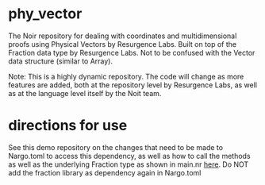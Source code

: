 # phy_vector
The Noir repository for dealing with coordinates and multidimensional proofs using Physical Vectors by Resurgence Labs. Built on top of the Fraction data type by Resurgence Labs. Not to be confused with the Vector data structure (similar to Array).

Note: This is a highly dynamic repository. The code will change as more features are added, both at the repository level by Resurgence Labs, as well as at the language level itself by the Noit team.

# directions for use
See this demo repository on the changes that need to be made to Nargo.toml to access this dependency, as well as how to call the methods as well as the underlying Fraction type as shown in main.nr [here](https://github.com/harshnambiar/hello_noir). 
Do NOT add the fraction library as dependency again in Nargo.toml
